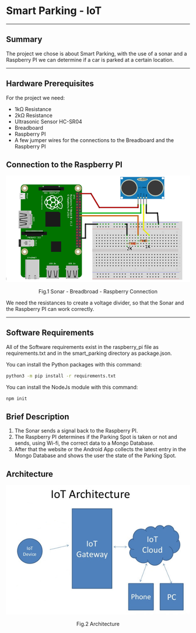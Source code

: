 # Smart Parking - IoT

---

## Summary

The project we chose is about Smart Parking, with the use of a sonar and a Raspberry PI we can determine if a car is parked at a certain location.

---

## Hardware Prerequisites

For the project we need:

- 1kΩ Resistance
- 2kΩ Resistance
- Ultrasonic Sensor HC-SR04
- Breadboard
- Raspberry PI
- A few jumper wires for the connections to the Breadboard and the Raspberry PI

## Connection to the Raspberry PI

<p align = "center">
	<img src = "./img/raspi.png">
</p>
<p align = "center">
	Fig.1 Sonar - Breadbroad - Raspberry Connection
</p>

We need the resistances to create a voltage divider, so that the Sonar and the Raspberry PI can work correctly.

---

## Software Requirements

All of the Software requirements exist in the raspberry_pi file as requirements.txt and in the smart_parking directory as package.json. 

You can install the Python packages with this command:

```bash
python3 -m pip install -r requirements.txt
```

You can install the NodeJs module with this command:

```bash
npm init
```

## Brief Description
1. The Sonar sends a signal back to the Raspberry PI.
2. The Raspberry PI determines if the Parking Spot is taken or not and sends, using Wi-fi, the correct data to a Mongo Database.
3. After that the website or the Android App collects the latest entry in the Mongo Database and shows the user the state of the Parking Spot.


## Architecture

<p align = "center">
	<img src = "./img/iot-architecture.png">
</p>
<p align = "center">
	Fig.2 Architecture
</p>

